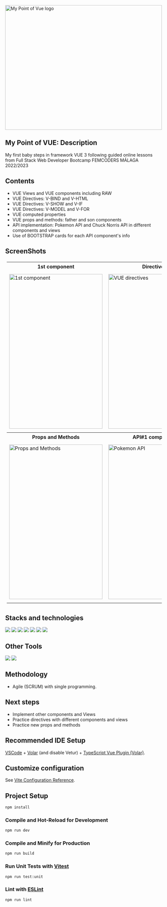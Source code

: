 <img src="https://user-images.githubusercontent.com/116545851/222785566-2065798e-0a82-41c0-8d63-3084d31be162.png" align="center" alt="My Point of Vue logo" width = 100% height = 400px>

## My Point of VUE: Description

My first baby steps in framework VUE 3 following guided online lessons from Full Stack Web Developer Bootcamp FEMCODERS MÁLAGA 2022/2023

## Contents

* VUE Views and VUE components including RAW
* VUE Directives: V-BIND and V-HTML
* VUE Directives: V-SHOW and V-IF
* VUE Directives: V-MODEL and V-FOR
* VUE computed properties
* VUE props and methods: father and son components
* API implementation: Pokemon API and Chuck Norris API in different components and views
* Use of BOOTSTRAP cards for each API component's info


## ScreenShots
<table style="padding:5px">
 <th>1st component</th>
 <th>Directives</th>
 <th>Computed Properties</th>
  <tr>
    <td>
     <img src="https://user-images.githubusercontent.com/116545851/224772478-1f1a5344-a7bd-4ebc-882b-1cfb828e3771.png"  alt="1st component" width = 300px height = 496px >
   </td>
   <td>
     <img src="https://user-images.githubusercontent.com/116545851/224773060-553887e4-5fdf-4dce-ae31-fb226de48aba.png" align="right" alt="VUE directives" width = 300px height = 496px>
   </td>
   <td>
    <img src="https://user-images.githubusercontent.com/116545851/224773458-0b1ac7ef-43ca-4ea4-99d7-174450d26b5b.png" alt="Computed PRoperties" width = 300px height = 512px>
   </td>        
  </tr>
  <th>Props and Methods</th> 
  <th>API#1 component</th>
  <th>API#2 component</th> 
  <tr>
   <td>
      <img src="https://user-images.githubusercontent.com/116545851/224773729-dfe4290c-9114-4fc9-9859-d2f80b90e91c.png"  alt="Props and Methods" width = 300px height = 496px >
   </td>
   <td>
     <img src="https://user-images.githubusercontent.com/116545851/224774021-348cd161-3f8e-40c5-9d13-0a8df4268000.png" align="right" alt="Pokemon API" width = 300px height = 496px>
   </td>
   <td>
    <img src="https://user-images.githubusercontent.com/116545851/224774165-6a5449f2-6a57-4a47-baa8-05c360d7fc9c.png" alt="API#2" width = 300px height = 512px>
   </td>  
  </tr>
</table>


## Stacks and technologies

 <p align="left">
 <img src= "https://img.shields.io/badge/html5-%23E34F26.svg?style=for-the-badge&logo=html5&logoColor=white"></img>
 <img src= "https://img.shields.io/badge/css3-%231572B6.svg?style=for-the-badge&logo=css3&logoColor=white"></img>
 <img src= "https://img.shields.io/badge/javascript-%23323330.svg?style=for-the-badge&logo=javascript&logoColor=%23F7DF1E"></img>
 <img src= "https://img.shields.io/badge/NPM-%23000000.svg?style=for-the-badge&logo=npm&logoColor=white"></img>  
 <img src= "https://img.shields.io/badge/node.js-6DA55F?style=for-the-badge&logo=node.js&logoColor=white"></img> 
 <img src= "https://img.shields.io/badge/Vue.js-35495E?style=for-the-badge&logo=vuedotjs&logoColor=4FC08D"></img>
 <img src="https://img.shields.io/badge/bootstrap-%23563D7C.svg?style=for-the-badge&logo=bootstrap&logoColor=white"></img>
 
 </p>
 
## Other Tools

 <img src="https://img.shields.io/badge/Visual%20Studio%20Code-0078d7.svg?style=for-the-badge&logo=visual-studio-code&logoColor=white"></img> 
 <img src="https://img.shields.io/badge/git-%23F05033.svg?style=for-the-badge&logo=git&logoColor=white"></img>


## Methodology

* Agile (SCRUM) with single programming.

## Next steps

* Implement other components and Views
* Practice directives with different components and views
* Practice new props and methods


## Recommended IDE Setup

[VSCode](https://code.visualstudio.com/) + [Volar](https://marketplace.visualstudio.com/items?itemName=Vue.volar) (and disable Vetur) + [TypeScript Vue Plugin (Volar)](https://marketplace.visualstudio.com/items?itemName=Vue.vscode-typescript-vue-plugin).

## Customize configuration

See [Vite Configuration Reference](https://vitejs.dev/config/).

## Project Setup

```sh
npm install
```

### Compile and Hot-Reload for Development

```sh
npm run dev
```

### Compile and Minify for Production

```sh
npm run build
```

### Run Unit Tests with [Vitest](https://vitest.dev/)

```sh
npm run test:unit
```

### Lint with [ESLint](https://eslint.org/)

```sh
npm run lint
```

